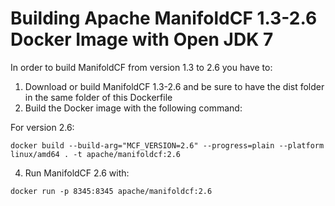 # Building Apache ManifoldCF 1.3-2.6 Docker Image with Open JDK 7

In order to build ManifoldCF from version 1.3 to 2.6 you have to:

1. Download or build ManifoldCF 1.3-2.6 and be sure to have the dist folder in the same folder of this Dockerfile
2. Build the Docker image with the following command:
 
 For version 2.6:
 
 `docker build --build-arg="MCF_VERSION=2.6" --progress=plain --platform linux/amd64 . -t apache/manifoldcf:2.6`
 
4. Run ManifoldCF 2.6 with:

`docker run -p 8345:8345 apache/manifoldcf:2.6`

